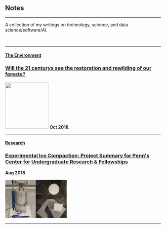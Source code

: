 


## Notes

---

A collection of my writings on technology, science, and data science/software/AI. 

<br>

---

#### <ins> The Environment </ins>

### [Will the 21 centurys see the restoration and rewilding of our forests?](psr_redd_blog.md)


<img src="images/redd_blog.png?raw=true" width="140" height="150" style="float:left padding: 10px">  **Oct 2018.** 

---

#### <ins> Research </ins>

### [Experimental Ice Compaction: Project Summary for Penn's Center for Undergraduate Research & Fellowships](exp_ice_blog.md)
 
**Aug 2018.** 
 
<img src="images/rig.png?raw=true" width="200" height="125">

---



